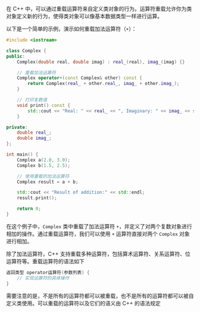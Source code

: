 
在 C++ 中，可以通过重载运算符来自定义类对象的行为。运算符重载允许你为类对象定义新的行为，使得类对象可以像基本数据类型一样进行运算。

以下是一个简单的示例，演示如何重载加法运算符（`+`）：

```cpp
#include <iostream>

class Complex {
public:
    Complex(double real, double imag) : real_(real), imag_(imag) {}

    // 重载加法运算符
    Complex operator+(const Complex& other) const {
        return Complex(real_ + other.real_, imag_ + other.imag_);
    }

    // 打印复数值
    void print() const {
        std::cout << "Real: " << real_ << ", Imaginary: " << imag_ << std::endl;
    }

private:
    double real_;
    double imag_;
};

int main() {
    Complex a(2.0, 3.0);
    Complex b(1.5, 2.5);

    // 使用重载的加法运算符
    Complex result = a + b;

    std::cout << "Result of addition:" << std::endl;
    result.print();

    return 0;
}
```

在这个例子中，`Complex` 类中重载了加法运算符 `+`，并定义了对两个复数对象进行相加的操作。通过重载运算符，我们可以使用 `+` 运算符直接对两个 `Complex` 对象进行相加。

除了加法运算符，C++ 支持重载多种运算符，包括算术运算符、关系运算符、位运算符等。重载运算符的语法如下

```cpp
返回类型 operator运算符(参数列表) {
    // 实现运算符的具体操作
}
```

需要注意的是，不是所有的运算符都可以被重载，也不是所有的运算符都可以被自定义类使用。可以重载的运算符以及它们的语义由 C++ 的语法规定